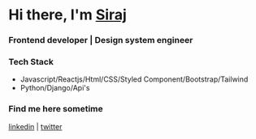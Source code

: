 # Hi there, I'm [Siraj]  


### Frontend developer | Design system engineer

### Tech Stack
- Javascript/Reactjs/Html/CSS/Styled Component/Bootstrap/Tailwind
- Python/Django/Api's

### Find me here sometime
[linkedin] | [twitter]

<br/>

[Siraj]: https://siraj-portfolio.herokuapp.com/
[twitter]: https://twitter.com/sirajofcl
[linkedin]: https://linkedin.com/in/sirajofcl


